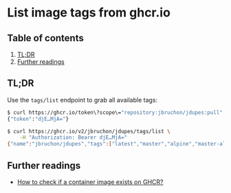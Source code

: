 # List image tags from ghcr.io

## Table of contents <!-- omit in toc -->

1. [TL;DR](#tldr)
1. [Further readings](#further-readings)

## TL;DR

Use the `tags/list` endpoint to grab all available tags:

```sh
$ curl https://ghcr.io/token\?scope\="repository:jbruchon/jdupes:pull"
{"token":"djE…MjA="}

$ curl https://ghcr.io/v2/jbruchon/jdupes/tags/list \
    -H "Authorization: Bearer djE…MjA="
{"name":"jbruchon/jdupes","tags":["latest","master","alpine","master-alpine"]}
```

## Further readings

- [How to check if a container image exists on GHCR?]

<!-- project's references -->
<!-- internal references -->

<!-- external references -->
[how to check if a container image exists on ghcr?]: https://github.com/orgs/community/discussions/26279#discussioncomment-3251171
